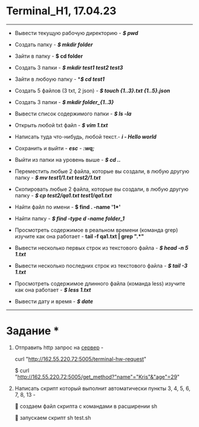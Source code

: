 # Terminal_H1, 17.04.23
________________________

* Вывести текущую рабочую директорию - ***$ pwd***

- Создать папку - ***$ mkdir folder***

* Зайти в папку - __$ cd folder__

+ Создать 3 папки - ***$ mkdir test1 test2 test3***

+ Зайти в любоую папку - ****$ cd test1***

+ Создать 5 файлов (3 txt, 2 json) - ***$ touch {1..3}.txt {1..5}.json***

+ Создать 3 папки -  ***$ mkdir folder_{1..3}***

+ Вывести список содержимого папки - ***$ ls -la***

+ Открыть любой txt файл - ***$ vim 1.txt***

+ Написать туда что-нибудь, любой текст.- ***i - Hello world***

+ Сохранить и выйти - ***esc***
                     - ***:wq;***

+ Выйти из папки на уровень выше - ***$ cd ..***

+ Переместить любые 2 файла, которые вы создали, в любую другую папку - ***$ mv test1/1.txt test2/1.txt***

+ Скопировать любые 2 файла, которые вы создали, в любую другую папку - ***$ cp test2/qa1.txt  test1/qa1.txt***

* Найти файл по имени - __$ find . -name '1*'__

+ Найти папку - ***$ find -type d -name folder_1*** 

* Просмотреть содержимое в реальном времени (команда grep) изучите как она работает - __tail -f qa1.txt | grep ".*"__

+ Вывести несколько первых строк из текстового файла - ***$ head -n 5 1.txt***

+ Вывести несколько последних строк из текстового файла - ***$ tail -3 1.txt***

+ Просмотреть содержимое длинного файла (команда less) изучите как она работает -  ***$ less 1.txt***

+ Вывести дату и время - ***$ date***
_______
# Задание *

1) Отправить http запрос на [сервер](http://162.55.220.72:5005/terminal-hw-request) - 

      curl "http://162.55.220.72:5005/terminal-hw-request"

    $ curl "http://162.55.220.72:5005/get_method?"name"="Kris"&"age"=29"
 
2) Написать скрипт который выполнит автоматически пункты 3, 4, 5, 6, 7, 8, 13 - 

   :small_orange_diamond: создаем файл скрипта с командами в расширении sh
   
   :small_orange_diamond: запускаем скрипт sh test.sh
   
